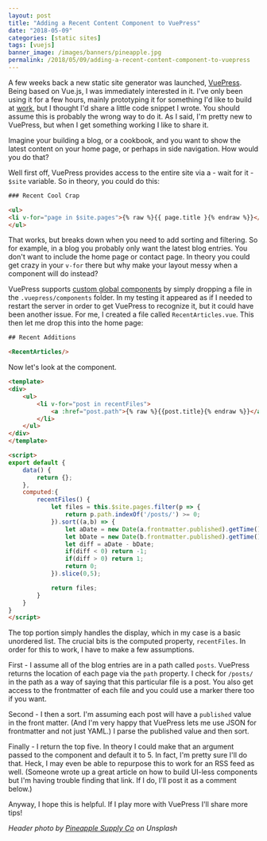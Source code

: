 ```yaml
---
layout: post
title: "Adding a Recent Content Component to VuePress"
date: "2018-05-09"
categories: [static sites]
tags: [vuejs]
banner_image: /images/banners/pineapple.jpg
permalink: /2018/05/09/adding-a-recent-content-component-to-vuepress
---
```


A few weeks back a new static site generator was launched, [VuePress](https://vuepress.vuejs.org/). Being based on Vue.js, I was immediately interested in it. I've only been using it for a few hours, mainly prototyping it for something I'd like to build at [work](https://goextend.io), but I thought I'd share a little code snippet I wrote. You should assume this is probably the wrong way to do it. As I said, I'm pretty new to VuePress, but when I get something working I like to share it. 

Imagine your building a blog, or a cookbook, and you want to show the latest content on your home page, or perhaps in side navigation. How would you do that?

Well first off, VuePress provides access to the entire site via a - wait for it - `$site` variable. So in theory, you could do this:

```html
### Recent Cool Crap

<ul>
<li v-for="page in $site.pages">{% raw %}{{ page.title }{% endraw %}}</li>
</ul>
```

That works, but breaks down when you need to add sorting and filtering. So for example, in a blog you probably only want the latest blog entries. You don't want to include the home page or contact page. In theory you could get crazy in your `v-for` there but why make your layout messy when a component will do instead?

VuePress supports [custom global components](https://vuepress.vuejs.org/guide/using-vue.html#using-components) by simply dropping a file in the `.vuepress/components` folder. In my testing it appeared as if I needed to restart the server in order to get VuePress to recognize it, but it could have been another issue. For me, I created a file called `RecentArticles.vue`. This then let me drop this into the home page:

```html
## Recent Additions

<RecentArticles/>
```

Now let's look at the component.

```html
<template>
<div>
	<ul>
		<li v-for="post in recentFiles">
			<a :href="post.path">{% raw %}{{post.title}{% endraw %}}</a>
		</li>
	</ul>
</div>
</template>

<script>
export default {
	data() {
		return {};
	}, 
	computed:{
		recentFiles() {
			let files = this.$site.pages.filter(p => {
				return p.path.indexOf('/posts/') >= 0;
			}).sort((a,b) => {
				let aDate = new Date(a.frontmatter.published).getTime();
				let bDate = new Date(b.frontmatter.published).getTime();
				let diff = aDate - bDate;
				if(diff < 0) return -1;
				if(diff > 0) return 1;
				return 0;
			}).slice(0,5);

			return files;
		}
	}
}
</script>
```

The top portion simply handles the display, which in my case is a basic unordered list. The crucial bits is the computed property, `recentFiles`. In order for this to work, I have to make a few assumptions.

First - I assume all of the blog entries are in a path called `posts`. VuePress returns the location of each page via the `path` property. I check for `/posts/` in the path as a way of saying that this particular file is a post. You also get access to the frontmatter of each file and you could use a marker there too if you want. 

Second - I then a sort. I'm assuming each post will have a `published` value in the front matter. (And I'm very happy that VuePress lets me use JSON for frontmatter and not just YAML.) I parse the published value and then sort.

Finally - I return the top five. In theory I could make that an argument passed to the component and default it to 5. In fact, I'm pretty sure I'll do that. Heck, I may even be able to repurpose this to work for an RSS feed as well. (Someone wrote up a great article on how to build UI-less components but I'm having trouble finding that link. If I do, I'll post it as a comment below.)

Anyway, I hope this is helpful. If I play more with VuePress I'll share more tips!

<i>Header photo by <a href="https://unsplash.com/photos/jIU6rQccJAU?utm_source=unsplash&utm_medium=referral&utm_content=creditCopyText">Pineapple Supply Co</a> on Unsplash</i>